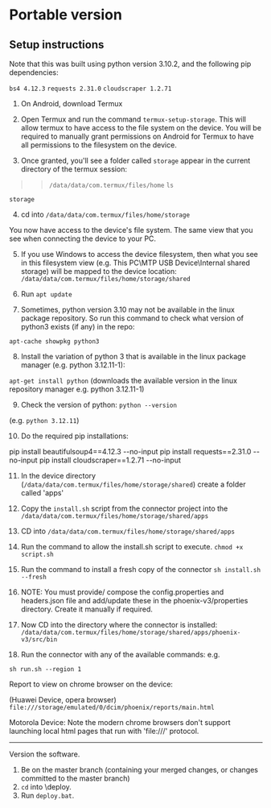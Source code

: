 # Portable version


## Setup instructions

Note that this was built using python version 3.10.2, and the following pip dependencies:

`bs4 4.12.3`
`requests 2.31.0`
`cloudscraper 1.2.71`


1. On Android, download Termux

2. Open Termux and run the command `termux-setup-storage`. This will allow termux to have access to the file system on the device.
You will be required to manually grant permissions on Android for Termux to have all permissions to the filesystem on the device.

3. Once granted, you'll see a folder called `storage` appear in the current directory of the termux session:

>> `/data/data/com.termux/files/home`
>> `ls`

`storage`

4. cd into `/data/data/com.termux/files/home/storage`

You now have access to the device's file system. The same view that you see when connecting the device to your PC.


5. If you use Windows to access the device filesystem, then what you see in this filesystem view
   (e.g. This PC\MTP USB Device\Internal shared storage) will be mapped to the device location:
    `/data/data/com.termux/files/home/storage/shared`

6. Run `apt update`

7. Sometimes, python version 3.10 may not be available in the linux package repository. So run this command to check what version of 
python3 exists (if any) in the repo:

`apt-cache showpkg python3`

8. Install the variation of python 3 that is available in the linux package manager (e.g. python 3.12.11-1):

`apt-get install python` (downloads the available version in the linux repository manager e.g. python 3.12.11-1)

9. Check the version of python:
`python --version`

(e.g. `python 3.12.11`)


10. Do the required pip installations:

pip install beautifulsoup4==4.12.3 --no-input
pip install requests==2.31.0 --no-input
pip install cloudscraper==1.2.71 --no-input


11. In the device directory (`/data/data/com.termux/files/home/storage/shared`) create a folder called 'apps'

12. Copy the `install.sh` script from the connector project into the `/data/data/com.termux/files/home/storage/shared/apps`

13. CD into `/data/data/com.termux/files/home/storage/shared/apps`

14. Run the command to allow the install.sh script to execute.
`chmod +x script.sh`

15. Run the command to install a fresh copy of the connector
`sh install.sh --fresh`

16. NOTE: You must provide/ compose the config.properties and headers.json file and add/update these in the
    phoenix-v3/properties directory. Create it manually if required.


17. Now CD into the directory where the connector is installed:
`/data/data/com.termux/files/home/storage/shared/apps/phoenix-v3/src/bin`

18. Run the connector with any of the available commands: e.g.

`sh run.sh --region 1`


Report to view on chrome browser on the device:

(Huawei Device, opera browser)
`file:///storage/emulated/0/dcim/phoenix/reports/main.html`

Motorola Device:
Note the modern chrome browsers don't support launching local html pages that run with 'file:///' protocol. 


---------------

Version the software.

1. Be on the master branch (containing your merged changes, or changes committed to the master branch)
2. `cd` into <project-root-dir>\deploy.
3. Run `deploy.bat`.

